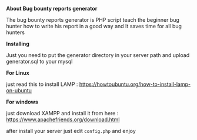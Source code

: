 **About Bug bounty reports generator**

The bug bounty reports generator is PHP script teach the beginner bug hunter how to write his report in a good way and It saves time for all bug hunters

**Installing**

Just you need to put the generator directory in your server path and upload generator.sql to your mysql

**For Linux**

just read this to install LAMP : https://howtoubuntu.org/how-to-install-lamp-on-ubuntu

**For windows**

just download XAMPP and install it from here : https://www.apachefriends.org/download.html

after install your server just edit ``config.php`` and enjoy
